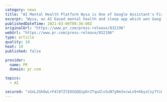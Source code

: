 ```yaml
---
category: news
title: "AI Mental Health Platform Wysa is One of Google Assistant's First Investments in Asia"
excerpt: "Wysa, an AI based mental health and sleep app which won Google’s Best App of 2020 award, is now one of Google Assistant fund’s first investments in Asia."
publishedDateTime: 2021-03-06T08:36:00Z
originalUrl: "https://www.pr.com/press-release/832196"
webUrl: "https://www.pr.com/press-release/832196"
type: article
quality: 10
heat: 10
published: false

provider:
  name: PR
  domain: pr.com

topics:
  - AI

secured: "sGnL2GhOwL+F4l8TZlEOSGQQipOr2TquGlvSuN7yRm3xcwLn9+KbyzCsy7YiUtE23VGOcaNrLnVVg2KNOA1PUC8AIHS2GmV2OLp945dUaGVHtjJLZmatmiFdJPFPsZdWcaFga5D9cMStKm0zV1QAemcs9LV8cPFPjY3rNFAiEZ2HK9+qivvuULkmLGmSsTqg9UnBibyEzOf5AJ0CmFM8qyJ3I2J0uddqMczNZc0MjWngoV7H0tLYRktXr7KGWANV50Yg6fqYjn5ckjL9WHSYOxtg5ni2WW8L8+rcl/Fe87PtUubOnfsM6cUAP8EQXZDg41wn2lBpKq1D05Yu0LSlHy6IjnuupWaLhCUs8g1QurM=;EoXOq6Ef8Y4CnFwKPGzMvg=="
---
```


